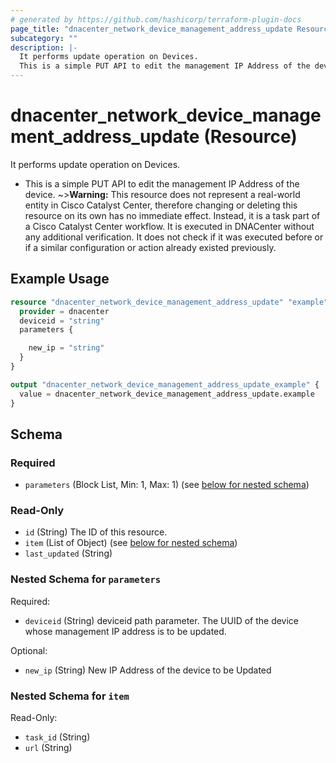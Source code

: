 ```yaml
---
# generated by https://github.com/hashicorp/terraform-plugin-docs
page_title: "dnacenter_network_device_management_address_update Resource - terraform-provider-dnacenter"
subcategory: ""
description: |-
  It performs update operation on Devices.
  This is a simple PUT API to edit the management IP Address of the device.
---
```


# dnacenter_network_device_management_address_update (Resource)

It performs update operation on Devices.

- This is a simple PUT API to edit the management IP Address of the device.
~>**Warning:**
This resource does not represent a real-world entity in Cisco Catalyst Center, therefore changing or deleting this resource on its own has no immediate effect.
Instead, it is a task part of a Cisco Catalyst Center workflow. It is executed in DNACenter without any additional verification. It does not check if it was executed before or if a similar configuration or action already existed previously.

## Example Usage

```terraform
resource "dnacenter_network_device_management_address_update" "example" {
  provider = dnacenter
  deviceid = "string"
  parameters {

    new_ip = "string"
  }
}

output "dnacenter_network_device_management_address_update_example" {
  value = dnacenter_network_device_management_address_update.example
}
```

<!-- schema generated by tfplugindocs -->
## Schema

### Required

- `parameters` (Block List, Min: 1, Max: 1) (see [below for nested schema](#nestedblock--parameters))

### Read-Only

- `id` (String) The ID of this resource.
- `item` (List of Object) (see [below for nested schema](#nestedatt--item))
- `last_updated` (String)

<a id="nestedblock--parameters"></a>
### Nested Schema for `parameters`

Required:

- `deviceid` (String) deviceid path parameter. The UUID of the device whose management IP address is to be updated.

Optional:

- `new_ip` (String) New IP Address of the device to be Updated


<a id="nestedatt--item"></a>
### Nested Schema for `item`

Read-Only:

- `task_id` (String)
- `url` (String)
